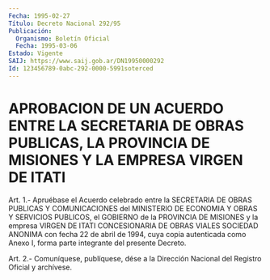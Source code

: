 ```yaml
---
Fecha: 1995-02-27
Título: Decreto Nacional 292/95
Publicación:
  Organismo: Boletín Oficial
  Fecha: 1995-03-06
Estado: Vigente
SAIJ: https://www.saij.gob.ar/DN19950000292
Id: 123456789-0abc-292-0000-5991soterced
---
```

# APROBACION DE UN ACUERDO ENTRE LA SECRETARIA DE OBRAS PUBLICAS, LA PROVINCIA DE MISIONES Y LA EMPRESA VIRGEN DE ITATI

<a id="1"></a>
Art. 1.- Apruébase el Acuerdo celebrado entre la SECRETARIA DE OBRAS  PUBLICAS Y COMUNICACIONES del MINISTERIO DE ECONOMIA Y OBRAS Y SERVICIOS  PUBLICOS, el GOBIERNO de la PROVINCIA DE MISIONES y la empresa VIRGEN  DE  ITATI  CONCESIONARIA  DE  OBRAS VIALES SOCIEDAD ANONIMA con fecha 22 de abril de 1994, cuya copia  autenticada como Anexo I, forma parte integrante del presente Decreto.

<a id="2"></a>
Art. 2.- Comuníquese, publíquese, dése a la Dirección Nacional del Registro Oficial y archívese.
